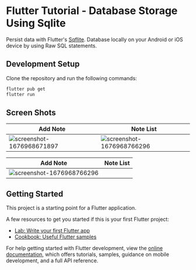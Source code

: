 # Flutter Tutorial - Database Storage Using Sqlite

Persist data with Flutter's [Sqflite](https://pub.dev/packages/sqflite). Database locally on your Android or iOS device by using Raw SQL statements.

## Development Setup

Clone the repository and run the following commands:

```sh
flutter pub get
flutter run
```

## Screen Shots

|   Add Note     |        Note List              |
|----------------|-------------------------------|
|   ![screenshot-1676968671897](https://user-images.githubusercontent.com/14290499/220293753-9def7529-4545-4a47-8db5-4108f81b4714.png) | ![screenshot-1676968766296](https://user-images.githubusercontent.com/14290499/220294096-ca6a510f-6312-4c56-a1ce-588f6f90ffa8.png)  |

|   Add Note     |        Note List              |
|----------------|-------------------------------|
|    ![screenshot-1676968766296](https://user-images.githubusercontent.com/14290499/220294475-698ab465-9ea6-4216-9260-0c02248dabfb.png)|  |





## Getting Started

This project is a starting point for a Flutter application.

A few resources to get you started if this is your first Flutter project:

- [Lab: Write your first Flutter app](https://docs.flutter.dev/get-started/codelab)
- [Cookbook: Useful Flutter samples](https://docs.flutter.dev/cookbook)

For help getting started with Flutter development, view the
[online documentation](https://docs.flutter.dev/), which offers tutorials,
samples, guidance on mobile development, and a full API reference.
